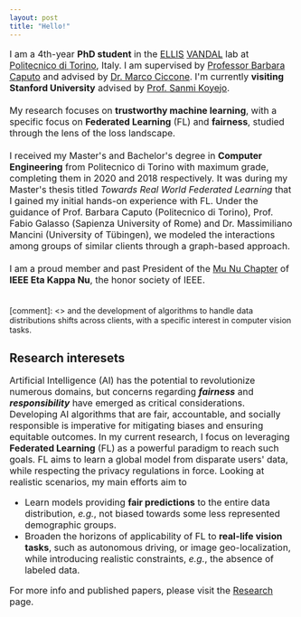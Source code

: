```yaml
---
layout: post
title: "Hello!"
---
```


<p style="font-size:medium">
I am a 4th-year <b>PhD student</b> in the <a href="https://ellis.eu/units/turin" target="_blank" rel="noopener noreferrer">ELLIS</a> <a href="http://vandal.polito.it/" target="_blank" rel="noopener noreferrer">VANDAL</a> lab at <a href="https://www.polito.it/" target="_blank" rel="noopener noreferrer">Politecnico di Torino</a>, Italy. I am supervised by <a href="http://vandal.polito.it/index.php/people/barbaracaputo/" target="_blank" rel="noopener noreferrer">Professor Barbara Caputo</a> and advised by <a href="https://marcociccone.github.io" target="_blank" rel="noopener noreferrer">Dr. Marco Ciccone</a>. I'm currently <b>visiting Stanford University</b> advised by <a href="https://cs.stanford.edu/people/sanmi/" target="_blank" rel="noopener noreferrer">Prof. Sanmi Koyejo</a>.
<br><br>
My research focuses on <b>trustworthy machine learning</b>, with a specific focus on <b>Federated Learning</b> (FL) and <b>fairness</b>, studied through the lens of the loss landscape. 
<br><br>
I received my Master's and Bachelor's degree in <b>Computer Engineering</b> from Politecnico di Torino with maximum grade, completing them in 2020 and 2018 respectively. It was during my Master's thesis titled <i>Towards Real World Federated Learning</i> that I gained my initial hands-on experience with FL. Under the guidance of Prof. Barbara Caputo (Politecnico di Torino), Prof. Fabio Galasso (Sapienza University of Rome) and Dr. Massimiliano Mancini (University of Tübingen), we modeled the interactions among groups of similar clients through a graph-based approach.
<br><br>
I am a proud member and past President of the <a href="https://hknpolito.org/" target="_blank" rel="noopener noreferrer">Mu Nu Chapter</a> of <b>IEEE Eta Kappa Nu</b>, the honor society of IEEE.
<br><br>
</p>

[comment]: <> and the development of algorithms to handle data distributions shifts across clients, with a specific interest in computer vision tasks. 

<h2>Research interesets</h2>
<p style="font-size:medium">
Artificial Intelligence (AI) has the potential to revolutionize numerous domains, but concerns regarding <b><i>fairness</i></b> and <b><i>responsibility</i></b> have emerged as critical considerations. Developing AI algorithms that are fair, accountable, and socially responsible is imperative for mitigating biases and ensuring equitable outcomes. In my current research, I focus on leveraging <b>Federated Learning</b> (FL) as a powerful paradigm to reach such goals. FL aims to learn a global model from disparate users' data, while respecting the privacy regulations in force. Looking at realistic scenarios, my main efforts aim to
<ul style="font-size:medium">
    <li> Learn models providing <b>fair predictions</b> to the entire data distribution, <i>e.g.</i>, not biased towards some less represented demographic groups.</li>
    <li> Broaden the horizons of applicability of FL to <b>real-life vision tasks</b>, such as autonomous driving, or image geo-localization, while introducing realistic constraints, <i>e.g.</i>, the absence of labeled data.</li>
</ul>
<p style="font-size:medium"> For more info and published papers, please visit the <a href="{{ site.url }}/research">Research</a> page.</p>
</p>